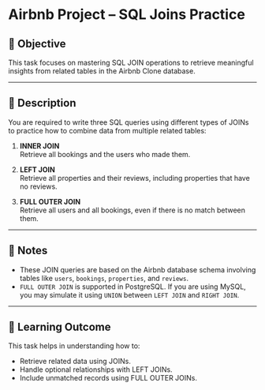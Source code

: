 # Airbnb Project – SQL Joins Practice

## 🎯 Objective
This task focuses on mastering SQL JOIN operations to retrieve meaningful insights from related tables in the Airbnb Clone database.

---

## 📌 Description

You are required to write three SQL queries using different types of JOINs to practice how to combine data from multiple related tables:

1. **INNER JOIN**  
   Retrieve all bookings and the users who made them.

2. **LEFT JOIN**  
   Retrieve all properties and their reviews, including properties that have no reviews.

3. **FULL OUTER JOIN**  
   Retrieve all users and all bookings, even if there is no match between them.

---

## 📝 Notes

- These JOIN queries are based on the Airbnb database schema involving tables like `users`, `bookings`, `properties`, and `reviews`.
- `FULL OUTER JOIN` is supported in PostgreSQL. If you are using MySQL, you may simulate it using `UNION` between `LEFT JOIN` and `RIGHT JOIN`.

---

## 🧠 Learning Outcome

This task helps in understanding how to:
- Retrieve related data using JOINs.
- Handle optional relationships with LEFT JOINs.
- Include unmatched records using FULL OUTER JOINs.


